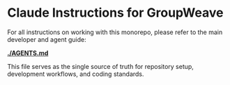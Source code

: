 # Claude Instructions for GroupWeave

For all instructions on working with this monorepo, please refer to the main developer and agent guide:

**[./AGENTS.md](./AGENTS.md)**

This file serves as the single source of truth for repository setup, development workflows, and coding standards.